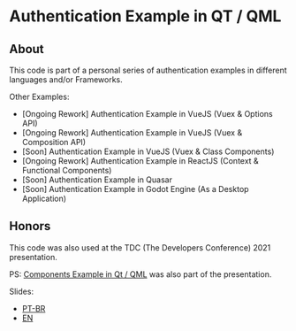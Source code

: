 # Authentication Example in QT / QML

## About

This code is part of a personal series of authentication examples in different languages and/or Frameworks.

Other Examples:
* [Ongoing Rework] Authentication Example in VueJS (Vuex & Options API)
* [Ongoing Rework] Authentication Example in VueJS (Vuex & Composition API)
* [Soon] Authentication Example in VueJS (Vuex & Class Components)
* [Ongoing Rework] Authentication Example in ReactJS (Context & Functional Components)
* [Soon] Authentication Example in Quasar
* [Soon] Authentication Example in Godot Engine (As a Desktop Application)


## Honors

This code was also used at the TDC (The Developers Conference) 2021 presentation.

PS: [Components Example in Qt / QML](https://github.com/LeonnardoVerol/example-components-qt-qml) was also part of the presentation.

Slides:
* [PT-BR](docs/2021_PT-BR_TDC_Aplicando-Padroes-de-Arquitetura-em-Qt_QML.pdf)
* [EN](docs/2021_EN_TDC_Applying-Architecture-Patterns-in-Qt_QML.pdf)
